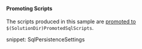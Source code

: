 #### Promoting Scripts

The scripts produced in this sample are [promoted to](/nservicebus/sql-persistence/#script-creation-promotion) `$(SolutionDir)PromotedSqlScripts`.

snippet: SqlPersistenceSettings